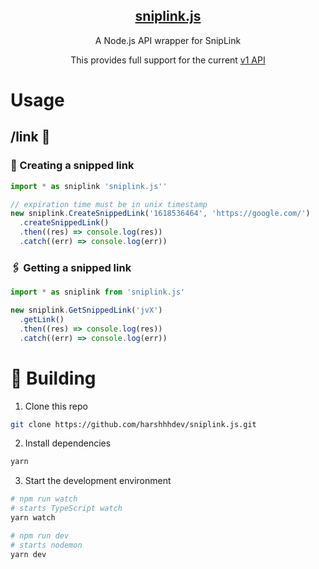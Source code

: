 <p align='center'>
    <a href="https://beta.sniplink.net/">
    <h2 align="center">sniplink.js</h2>
  </a>
  <p align="center">A Node.js API wrapper for SnipLink</p>
  <p align="center">This provides full support for the current <a href="https://beta.sniplink.net/api/docs/index.html">v1 API</a></p>
</p>

# Usage

## /link 📎

### 🔗 Creating a snipped link

```ts
import * as sniplink 'sniplink.js''

// expiration time must be in unix timestamp
new sniplink.CreateSnippedLink('1618536464', 'https://google.com/')
  .createSnippedLink()
  .then((res) => console.log(res))
  .catch((err) => console.log(err))
```

### 🖇️ Getting a snipped link

```ts
import * as sniplink from 'sniplink.js'

new sniplink.GetSnippedLink('jvX')
  .getLink()
  .then((res) => console.log(res))
  .catch((err) => console.log(err))

```

# 🚀 Building

1. Clone this repo

```zsh
git clone https://github.com/harshhhdev/sniplink.js.git
```

2. Install dependencies

```zsh
yarn
```

3. Start the development environment

```zsh
# npm run watch
# starts TypeScript watch
yarn watch

# npm run dev
# starts nodemon
yarn dev
```

